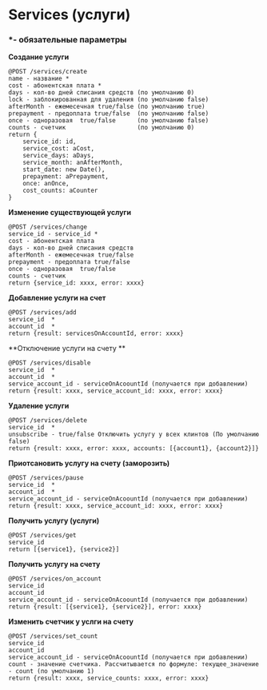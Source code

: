# Services (услуги)

### *- обязательные параметры

 **Создание услуги**
 
    @POST /services/create
    name - название *
    cost - абонентская плата *
    days - кол-во дней списания средств (по умолчанию 0)
    lock - заблокированная для удаления (по умолчанию false)
    afterMonth - ежемесечная true/false (по умолчанию true)
    prepayment - предоплата true/false  (по умолчанию false)
    once - одноразовая  true/false      (по умолчанию false)
    counts - счетчик                    (по умолчанию 0)
    return {
        service_id: id,
        service_cost: aCost,
        service_days: aDays,
        service_month: anAfterMonth,
        start_date: new Date(),
        prepayment: aPrepayment,
        once: anOnce,
        cost_counts: aCounter
    }
    
 **Изменение существующей услуги**
 
    @POST /services/change
    service_id - service_id *
    cost - абонентская плата
    days - кол-во дней списания средств 
    afterMonth - ежемесечная true/false 
    prepayment - предоплата true/false  
    once - одноразовая  true/false      
    counts - счетчик                    
    return {service_id: xxxx, error: xxxx}
    
 **Добавление услуги на счет**
 
    @POST /services/add
    service_id  *
    account_id  *
    return {result: servicesOnAccountId, error: xxxx}
    
 **Отключение услуги на счету **
 
    @POST /services/disable
    service_id  *
    account_id  *
    service_account_id - serviceOnAcoountId (получается при добавлении)
    return {result: xxxx, service_account_id: xxxx, error: xxxx}

 **Удаление услуги**
 
    @POST /services/delete
    service_id  *
    unsubscribe - true/false Отключить услугу у всех клинтов (По умолчанию false)
    return {result: xxxx, error: xxxx, accounts: [{account1}, {account2}]}

 **Приотсановить услугу на счету (заморозить)**
 
    @POST /services/pause
    service_id  *
    account_id  *
    service_account_id - serviceOnAcoountId (получается при добавлении)
    return {result: xxxx, service_account_id: xxxx, error: xxxx}

 **Получить услугу (услуги)**
 
    @POST /services/get
    service_id  
    return [{service1}, {service2}]
    
**Получить услугу на счету**
 
    @POST /services/on_account
    service_id  
    account_id 
    service_account_id - serviceOnAcoountId (получается при добавлении)
    return {result: [{service1}, {service2}], error: xxxx}

 **Изменить счетчик у услги на счету**
 
    @POST /services/set_count
    service_id  
    account_id  
    service_account_id - serviceOnAcoountId (получается при добавлении)
    count - значение счетчика. Рассчитывается по формуле: текущее_значение - count (по умолчанию 1)
    return {result: xxxx, service_counts: xxxx, error: xxxx}
